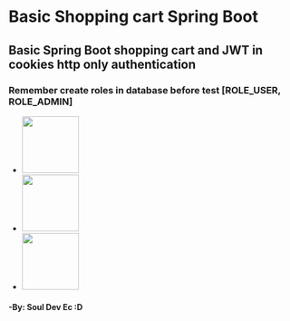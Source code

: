 # Basic Shopping cart Spring Boot
<h2>Basic Spring Boot shopping cart and JWT in cookies http only authentication</h2>
<h3><b>Remember create roles in database before test [ROLE_USER, ROLE_ADMIN]</b></h3>
<ul>
<li>
<img height='100px' src='https://objectpartners.com/wp-content/uploads/2015/02/spring-boot-project-logo.png' />
</li>
  <li>
<img height='100px' src='https://seeklogo.com/images/J/jwt-logo-65D86B4640-seeklogo.com.png' />
</li>
<li>
<img height='100px' src='https://upload.wikimedia.org/wikipedia/commons/thumb/2/29/Postgresql_elephant.svg/1200px-Postgresql_elephant.svg.png' />
</li>
</ul>
<h4><b>-By: Soul Dev Ec :D</b></h4>

